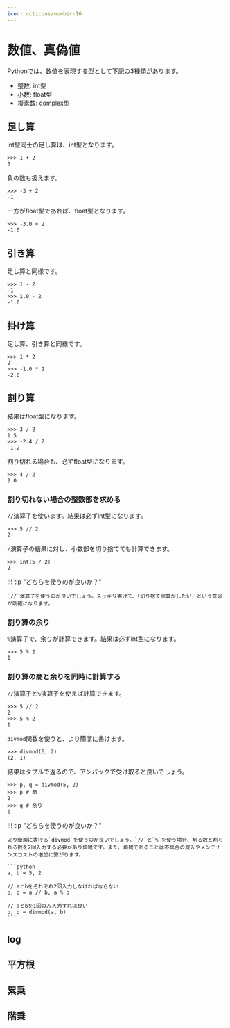 ```yaml
---
icon: octicons/number-16
---
```


# 数値、真偽値

Pythonでは、数値を表現する型として下記の3種類があります。

- 整数: int型
- 小数: float型
- 複素数: complex型

## 足し算

int型同士の足し算は、int型となります。

```pycon
>>> 1 + 2
3
```

負の数も扱えます。

```pycon
>>> -3 + 2
-1
```

一方がfloat型であれば、float型となります。

```pycon
>>> -3.0 + 2
-1.0
```

## 引き算

足し算と同様です。

```pycon
>>> 1 - 2
-1
>>> 1.0 - 2
-1.0
```

## 掛け算

足し算、引き算と同様です。

```pycon
>>> 1 * 2
2
>>> -1.0 * 2
-2.0
```

## 割り算

結果はfloat型になります。

```pycon
>>> 3 / 2
1.5
>>> -2.4 / 2
-1.2
```

割り切れる場合も、必ずfloat型になります。

```pycon
>>> 4 / 2
2.0
```

### 割り切れない場合の整数部を求める

`//`演算子を使います。結果は必ずint型になります。

```pycon
>>> 5 // 2
2
```

`/`演算子の結果に対し、小数部を切り捨てても計算できます。

```pycon
>>> int(5 / 2)
2
```

!!! tip "どちらを使うのが良いか？"

    `//`演算子を使うのが良いでしょう。スッキリ書けて、「切り捨て除算がしたい」という意図が明確になります。

### 割り算の余り

`%`演算子で、余りが計算できます。結果は必ずint型になります。

```pycon
>>> 5 % 2
1
```

### 割り算の商と余りを同時に計算する

`//`演算子と`%`演算子を使えば計算できます。

```pycon
>>> 5 // 2
2
>>> 5 % 2
1
```

`divmod`関数を使うと、より簡潔に書けます。

```pycon
>>> divmod(5, 2)
(2, 1)
```

結果はタプルで返るので、アンパックで受け取ると良いでしょう。

```pycon
>>> p, q = divmod(5, 2)
>>> p # 商
2
>>> q # 余り
1
```

!!! tip "どちらを使うのが良いか？"

    より簡潔に書ける`divmod`を使うのが良いでしょう。`//`と`%`を使う場合、割る数と割られる数を2回入力する必要があり煩雑です。また、煩雑であることは不具合の混入やメンテナンスコストの増加に繋がります。

    ```python
    a, b = 5, 2

    // aとbをそれぞれ2回入力しなければならない
    p, q = a // b, a % b

    // aとbを1回のみ入力すれば良い
    p, q = divmod(a, b)
    ```

## log

## 平方根

## 累乗

## 階乗
